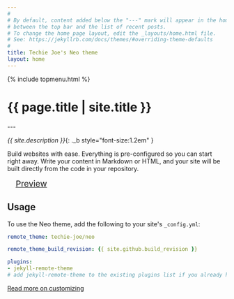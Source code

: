 ```yaml
---
#
# By default, content added below the "---" mark will appear in the home page
# between the top bar and the list of recent posts.
# To change the home page layout, edit the _layouts/home.html file.
# See: https://jekyllrb.com/docs/themes/#overriding-theme-defaults
#
title: Techie Joe's Neo theme
layout: home
---
```

<div class="_flex my-2">
  <div class="_flex-main"></div>
  {% include topmenu.html %}
</div>
<h1 id="_hero-title">{{ page.title | site.title }}</h1>
---

_{{ site.description }}_{: ._b style="font-size:1.2em" }

<div class="_flex my-2">
  <div class="_flex-main" style="min-width:300px">
    <p style="margin-bottom:1em">Build websites with ease. Everything is pre-configured so you can start right away. Write your content in Markdown or HTML, and your site will be built directly from the code in your repository.</p>
  </div>
  <div>
    <p><a href="./preview" title="Preview the theme to see what it looks like." class="_bt -l -blue" style="width:10rem;height:3rem;font-size:1.2rem;padding:0;margin:0 1em;">Preview</a></p>
  </div>
</div>

## Usage

To use the Neo theme, add the following to your site's `_config.yml`:

```yml
remote_theme: techie-joe/neo

remote_theme_build_revision: {{ site.github.build_revision }}

plugins:
- jekyll-remote-theme
# add jekyll-remote-theme to the existing plugins list if you already have one.
```

[Read more on customizing](https://github.com/techie-joe/neo?tab=readme-ov-file#customizing)